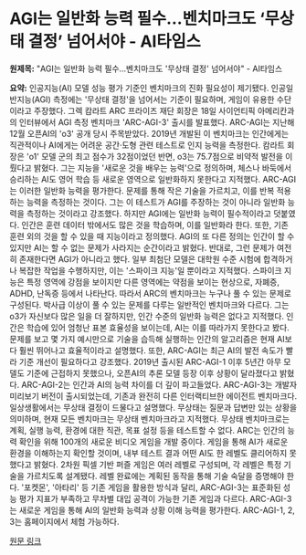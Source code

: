 # AGI는 일반화 능력 필수…벤치마크도 ‘무상태 결정’ 넘어서야 - AI타임스

**원제목:** &quot;AGI는 일반화 능력 필수...벤치마크도 '무상태 결정' 넘어서야&quot; - AI타임스

**요약:** 인공지능(AI) 모델 성능 평가 기준인 벤치마크의 진화 필요성이 제기됐다. 인공일반지능(AGI) 측정에는 '무상태 결정'을 넘어서는 기준이 필요하며, 게임이 유용한 수단이라고 주장했다. 그렉 캄라트 ARC 프라이즈 재단 회장은 18일 사이언티픽 아메리칸과의 인터뷰에서 AGI 측정 벤치마크 'ARC-AGI-3' 출시를 발표했다. ARC-AGI는 지난해 12월 오픈AI의 'o3' 공개 당시 주목받았다. 2019년 개발된 이 벤치마크는 인간에게는 직관적이나 AI에게는 어려운 공간·도형 관련 테스트로 인지 능력을 측정한다. 캄라트 회장은 'o1' 모델 군의 최고 점수가 32점이었던 반면, o3는 75.7점으로 비약적 발전을 이뤘다고 밝혔다. 그는 지능을 '새로운 것을 배우는 능력'으로 정의하며, 체스나 바둑에서 승리하는 AI도 영어 학습 등 새로운 영역으로 일반화하지 못한다고 지적했다. ARC-AGI는 이러한 일반화 능력을 평가한다. 문제를 통해 작은 기술을 가르치고, 이를 반복 적용하는 능력을 측정하는 것이다. 그는 이 테스트가 AGI를 주장하는 것이 아니라 일반화 능력을 측정하는 것이라고 강조했다. 하지만 AGI에는 일반화 능력이 필수적이라고 덧붙였다. 인간은 훈련 데이터 밖에서도 많은 것을 학습하며, 이를 일반화라 한다. 또한, 기존 훈련 외의 것을 할 수 있을 때 지능이라고 정의했다. AGI의 또 다른 정의는 인간이 할 수 있지만 AI는 할 수 없는 문제가 사라지는 순간이라고 밝혔다. 반대로, 그런 문제가 여전히 존재한다면 AGI가 아니라고 했다. 일부 최첨단 모델은 대학원 수준 시험에 합격하거나 복잡한 작업을 수행하지만, 이는 '스파이크 지능'일 뿐이라고 지적했다. 스파이크 지능은 특정 영역에 강점을 보이지만 다른 영역에는 약점을 보이는 현상으로, 자폐증, ADHD, 난독증 등에서 나타난다. 따라서 ARC의 벤치마크는 누구나 풀 수 있는 문제로 구성된다. 박사급 이상이 풀 수 있는 문제를 다루는 일반적인 벤치마크와 다르다. 그는 o3가 자신보다 많은 일을 더 잘하지만, 인간 수준의 일반화 능력은 없다고 지적했다. 인간은 학습에 있어 엄청난 표본 효율성을 보이는데, AI는 이를 따라가지 못한다고 봤다. 문제를 보고 몇 가지 예시만으로 기술을 습득해 실행하는 인간의 알고리즘은 현재 AI보다 훨씬 뛰어나고 효율적이라고 설명했다. 또한, ARC-AGI는 최근 AI의 발전 속도가 빨라 기준 개선이 필요하다고 강조했다. 2019년 출시된 ARC-AGI-1 이후 5년간 아무 모델도 기준에 근접하지 못했으나, 오픈AI의 추론 모델 등장 이후 상황이 달라졌다고 밝혔다. ARC-AGI-2는 인간과 AI의 능력 차이를 더 깊이 파고들었다. ARC-AGI-3는 개발자 미리보기 버전이 출시되었는데, 기존과 완전히 다른 인터랙티브한 에이전트 벤치마크다. 일상생활에서는 무상태 결정이 드물다고 설명했다. 무상태는 질문과 답변만 있는 상황을 의미하며, 현재 모든 벤치마크는 무상태 벤치마크라고 지적했다. 무상태 벤치마크로는 계획, 실행 능력, 환경에 대한 직관, 목표 설정 등을 테스트할 수 없다. ARC는 인간의 능력 확인을 위해 100개의 새로운 비디오 게임을 개발 중이다. 게임을 통해 AI가 새로운 환경을 이해하는지 확인할 것이며, 내부 테스트 결과 어떤 AI도 한 레벨도 클리어하지 못했다고 밝혔다. 2차원 픽셀 기반 퍼즐 게임은 여러 레벨로 구성되며, 각 레벨은 특정 기술을 가르치도록 설계됐다. 레벨 완료에는 계획된 동작을 통해 기술 숙달을 증명해야 한다. '포켓몬', '아타리' 등 기존 게임을 활용한 방식과 달리, ARC-AGI-3는 표준화된 성능 평가 지표가 부족하고 무차별 대입 공격이 가능한 기존 게임과 다르다. ARC-AGI-3는 새로운 게임을 통해 AI의 일반화 능력과 상황 이해 능력을 평가한다. ARC-AGI-1, 2, 3는 홈페이지에서 체험 가능하다.

[원문 링크](https://www.aitimes.com/news/articleView.html?idxno=200795)
